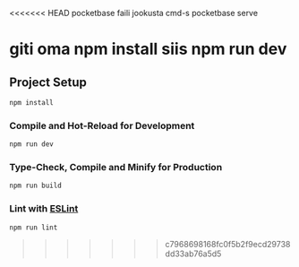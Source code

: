 <<<<<<< HEAD
pocketbase faili jookusta cmd-s pocketbase serve

giti oma npm install siis npm run dev
=======


## Project Setup

```sh
npm install
```

### Compile and Hot-Reload for Development

```sh
npm run dev
```

### Type-Check, Compile and Minify for Production

```sh
npm run build
```

### Lint with [ESLint](https://eslint.org/)

```sh
npm run lint
```
>>>>>>> c7968698168fc0f5b2f9ecd29738dd33ab76a5d5
